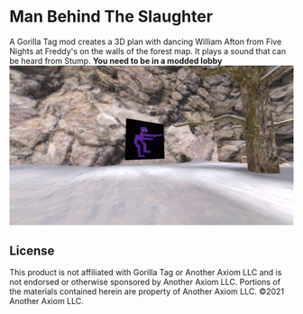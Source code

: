# Man Behind The Slaughter
A Gorilla Tag mod creates a 3D plan with dancing William Afton from Five Nights at Freddy's on the walls of the forest map. It plays a sound that can be heard from Stump.
**You need to be in a modded lobby**
![Example GIF](https://github.com/ShinyGorilla/Man-Behind-The-Slaughter/blob/main/Marketing/Gorilla%20Tag%201_22_2024%205_19_49%20PM.png)

## License
This product is not affiliated with Gorilla Tag or Another Axiom LLC and is not endorsed or otherwise sponsored by Another Axiom LLC. Portions of the materials contained herein are property of Another Axiom LLC. ©2021 Another Axiom LLC.
